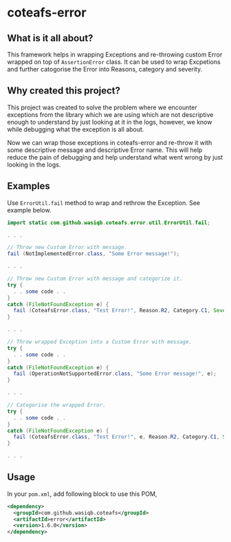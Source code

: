 # coteafs-error

## What is it all about?

This framework helps in wrapping Exceptions and re-throwing custom Error wrapped on top of `AssertionError` class. It can be used to wrap Excpetions and further catogorise the Error into Reasons, category and severity.

## Why created this project?

This project was created to solve the problem where we encounter exceptions from the library which we are using which are not descriptive enough to understand by just looking at it in the logs, however, we know while debugging what the exception is all about.

Now we can wrap those exceptions in coteafs-error and re-throw it with some descriptive message and descriptive Error name. This will help reduce the pain of debugging and help understand what went wrong by just looking in the logs.

## Examples

Use `ErrorUtil.fail` method to wrap and rethrow the Exception. See example below.

```java
import static com.github.wasiqb.coteafs.error.util.ErrorUtil.fail;

. . .

// Throw new Custom Error with message.
fail (NotImplementedError.class, "Some Error message!");

. . .

// Throw new Custom Error with message and categorize it.
try {
  . . some code . .
}
catch (FileNotFoundException e) {
  fail (CoteafsError.class, "Test Error!", Reason.R2, Category.C1, Severity.CRITICAL);
}

. . .

// Throw wrapped Exception into a Custom Error with message.
try {
  . . some code . .
}
catch (FileNotFoundException e) {
  fail (OperationNotSupportedError.class, "Some Error message!", e);
}

. . .

// Categorise the wrapped Error.
try {
  . . some code . .
}
catch (FileNotFoundException e) {
  fail (CoteafsError.class, "Test Error!", e, Reason.R2, Category.C1, Severity.CRITICAL);
}

. . .
```

## Usage

In your `pom.xml`, add following block to use this POM,

```xml
<dependency>
  <groupId>com.github.wasiqb.coteafs</groupId>
  <artifactId>error</artifactId>
  <version>1.6.0</version>
</dependency>
```

